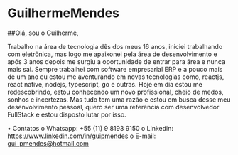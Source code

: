 # GuilhermeMendes

##Olá, sou o Guilherme,

Trabalho na área de tecnologia dês dos meus 16 anos, iniciei trabalhando com eletrônica, mas logo me apaixonei pela área de desenvolvimento e após 3 anos depois me surgiu a oportunidade de entrar para área e nunca mais sai.
Sempre trabalhei com software empresarial ERP e a pouco mais de um ano eu estou me aventurando em novas tecnologias como, reactjs, react native, nodejs, typescript, go e outras. 
Hoje em dia estou me redescobrindo, estou conhecendo um novo profissional, cheio de medos, sonhos e incertezas. Mas tudo tem uma razão e estou em busca desse meu desenvolvimento pessoal, quero ser uma referência com desenvolvedor FullStack e estou disposto lutar por isso.


•	Contatos
o	Whatsapp: +55 (11) 9 8193 9150
o	Linkedin:  https://www.linkedin.com/in/guipmendes
o	E-mail: gui_pmendes@hotmail.com 

